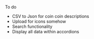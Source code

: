 To do

* CSV to Json for coin coin descriptions
* Upload for icons somehow
* Search functionality
* Display all data within accordions
